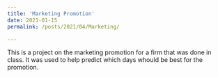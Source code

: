 ```yaml
---
title: 'Marketing Promotion'
date: 2021-01-15
permalink: /posts/2021/04/Marketing/

---
```


This is a project on the marketing promotion for a firm that was done in class. It was used to help predict which days whould be best for the promotion.
